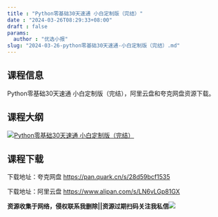 ```yaml
---
title : "Python零基础30天速通 小白定制版（完结）"
date : "2024-03-26T08:29:33+08:00"
draft : false
params:
  author : "优选小报"
slug: "2024-03-26-python零基础30天速通-小白定制版（完结）.md"
---
```


## 课程信息

Python零基础30天速通 小白定制版（完结），阿里云盘和夸克网盘资源下载。

## 课程大纲

[![Python零基础30天速通
小白定制版（完结）](//img7-1.zhekoulieshou.com/mmbiz_jpg/iaHBVewvSIbAOP5MwRmNQ8SEEaPPgBTocN0ZM5bWI9CCKrJAKzib8AvmicQWk2MSOsSXyUibbeibnIeCHZ7CazOEhQw/0)](//img7-1.zhekoulieshou.com/mmbiz_jpg/iaHBVewvSIbAOP5MwRmNQ8SEEaPPgBTocN0ZM5bWI9CCKrJAKzib8AvmicQWk2MSOsSXyUibbeibnIeCHZ7CazOEhQw/0)

## 课程下载

下载地址：夸克网盘 https://pan.quark.cn/s/28d59bcf1535

下载地址：阿里云盘 https://www.alipan.com/s/LN6vLGp81GX

**资源收集于网络，侵权联系我删除||资源过期扫码关注我私信**![](//img7-1.zhekoulieshou.com/mmbiz_jpg/iaHBVewvSIbAjcr9g6TlCXSfiaDqkbzuEzp207hVzPqT4YGQOAazQ1KNHCeACbia5Lzq4Ckwibe48iar1q7lgVP1o3w/640?wx_fmt=jpeg&from=appmsg)


